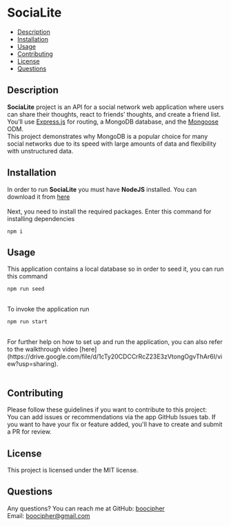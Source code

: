 # SociaLite


* [Description](#description)
* [Installation](#installation)
* [Usage](#usage)
* [Contributing](#contributing)
* [License](#license)
* [Questions](#questions)

## Description
**SociaLite** project is an API for a social network web application where users can share their thoughts, react to friends’ thoughts, and create a friend list. You’ll use [Express.js](https://www.npmjs.com/package/express) for routing, a MongoDB database, and the [Mongoose](https://www.npmjs.com/package/mongoose) ODM. <br>
This project demonstrates why MongoDB is a popular choice for many social networks due to its speed with large amounts of data and flexibility with unstructured data.

## Installation
In order to run **SociaLite** you must have **NodeJS** installed.
You can download it from [here](https://nodejs.org/en/download/)<br>
<br>
Next, you need to install the required packages. Enter this command for installing dependencies
```
npm i
```

## Usage
This application contains a local database so in order to seed it, you can run this command
<br>
```
npm run seed
```
<br>
To invoke the application run
<br>

```
npm run start
```
<br>
For further help on how to set up and run the application, you can also refer to the walkthrough video [here](https://drive.google.com/file/d/1cTy20CDCCrRcZ23E3zVtongOgvThAr6I/view?usp=sharing).<br>
<br>


## Contributing
Please follow these guidelines if you want to contribute to this project: <br>
You can add issues or recommendations via the app GitHub Issues tab.
If you want to have your fix or feature added, you'll have to create and submit a PR for review.

## License
This project is licensed under the MIT license.

## Questions
Any questions? You can reach me at
GitHub: [boocipher](https://github.com/boocipher)<br>
Email: boocipher@gmail.com
